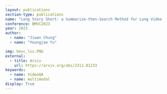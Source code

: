 ```yaml
---
layout: publications
section-type: publications
name: "Long Story Short: a Summarize-then-Search Method for Long Video Question Answering"
conference: BMVC2023
year: 2023
author:
  - name: "Jiwan Chung"
  - name: "Youngjae Yu"

img: bmvc_lss.PNG
external:
  - title: Arxiv
    url: https://arxiv.org/abs/2311.01233
keywords:
  - name: VideoQA
  - name: multimodal
display: True
---
```

